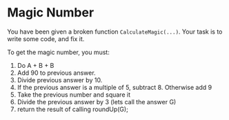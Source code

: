 # Magic Number

You have been given a broken function `CalculateMagic(...)`. Your task is to write some code, and fix it.

To get the magic number, you must:
1. Do A + B + B
2. Add 90 to previous answer.
3. Divide previous answer by 10.
4. If the previous answer is a multiple of 5, subtract 8. Otherwise add 9
5. Take the previous number and square it
6. Divide the previous answer by 3 (lets call the answer G)
7. return the result of calling roundUp(G);
 